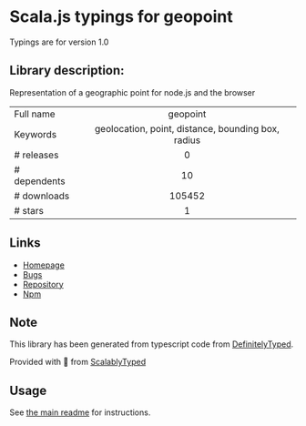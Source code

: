 
# Scala.js typings for geopoint

Typings are for version 1.0

## Library description:
Representation of a geographic point for node.js and the browser

|                    |                 |
| ------------------ | :-------------: |
| Full name          | geopoint |
| Keywords           | geolocation, point, distance, bounding box, radius |
| # releases         | 0 |
| # dependents       | 10 |
| # downloads        | 105452 |
| # stars            | 1 |

## Links
- [Homepage](https://github.com/davidwood/node-geopoint#readme)
- [Bugs](https://github.com/davidwood/node-geopoint/issues)
- [Repository](https://github.com/davidwood/node-geopoint)
- [Npm](https://www.npmjs.com/package/geopoint)
    


## Note
This library has been generated from typescript code from [DefinitelyTyped](https://definitelytyped.org).

Provided with :purple_heart: from [ScalablyTyped](https://github.com/oyvindberg/ScalablyTyped)

## Usage
See [the main readme](../../readme.md) for instructions.


